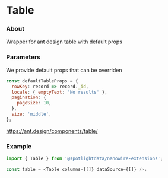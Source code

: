 # Table

### About

Wrapper for ant design table with default props

### Parameters

We provide default props that can be overriden

```javascript
const defaultTableProps = {
  rowKey: record => record._id,
  locale: { emptyText: 'No results' },
  pagination: {
    pageSize: 10,
  },
  size: 'middle',
};
```

https://ant.design/components/table/

### Example

```javascript
import { Table } from '@spotlightdata/nanowire-extensions';

const table = <Table columns={[]} dataSource={[]} />;
```
